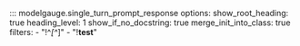 ::: modelgauge.single_turn_prompt_response
    options:
        show_root_heading: true 
        heading_level: 1
        show_if_no_docstring: true
        merge_init_into_class: true
        filters:
            - "!^_[^_]"
            - "!__test__"

